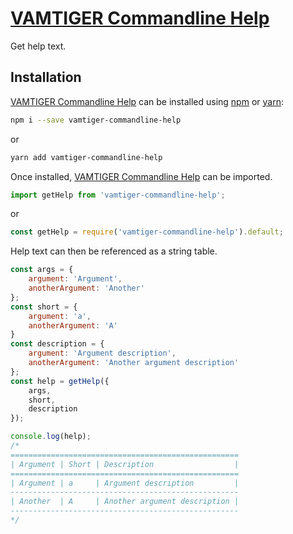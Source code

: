 # [VAMTIGER Commandline Help](https://github.com/vamtiger-project/vamtiger-commandline-help)
Get help text.

## Installation
[VAMTIGER Commandline Help](https://github.com/vamtiger-project/vamtiger-commandline-help) can be installed using [npm](https://www.npmjs.com/) or [yarn](https://yarnpkg.com/en/):
```bash
npm i --save vamtiger-commandline-help
```
or
```bash
yarn add vamtiger-commandline-help
```

Once installed, [VAMTIGER Commandline Help](https://github.com/vamtiger-project/vamtiger-commandline-help) can be imported.
```typescript
import getHelp from 'vamtiger-commandline-help';
```
or
```javascript
const getHelp = require('vamtiger-commandline-help').default;
```

Help text can then be referenced as a string table.
```javascript
const args = {
    argument: 'Argument',
    anotherArgument: 'Another'
};
const short = {
    argument: 'a',
    anotherArgument: 'A'
}
const description = {
    argument: 'Argument description',
    anotherArgument: 'Another argument description'
};
const help = getHelp({
    args,
    short,
    description
});

console.log(help);
/*
===================================================
| Argument | Short | Description                  |
===================================================
| Argument | a     | Argument description         |
---------------------------------------------------
| Another  | A     | Another argument description |
---------------------------------------------------
*/
```